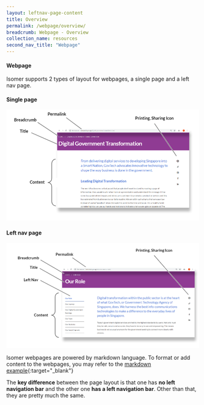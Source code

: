 ```yaml
---
layout: leftnav-page-content
title: Overview
permalink: /webpage/overview/
breadcrumb: Webpage - Overview
collection_name: resources
second_nav_title: "Webpage"
---
```

#### **Webpage**
Isomer supports 2 types of layout for webpages, a single page and a left nav page.

#### Single page
![Single page](/images/resources/single-page.PNG)

#### Left nav page
![Left nav page](/images/resources/left-nav-page.PNG)

Isomer webpages are powered by markdown language. To format or add content to the webpages, you may refer to the [markdown example](/markdown-helper/){:target="_blank"}

The **key difference** between the page layout is that one has **no left navigation bar** and the other one **has a left navigation bar**. 
Other than that, they are pretty much the same.
